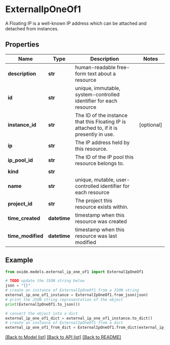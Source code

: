 # ExternalIpOneOf1

A Floating IP is a well-known IP address which can be attached and detached from instances.

## Properties

Name | Type | Description | Notes
------------ | ------------- | ------------- | -------------
**description** | **str** | human-readable free-form text about a resource | 
**id** | **str** | unique, immutable, system-controlled identifier for each resource | 
**instance_id** | **str** | The ID of the instance that this Floating IP is attached to, if it is presently in use. | [optional] 
**ip** | **str** | The IP address held by this resource. | 
**ip_pool_id** | **str** | The ID of the IP pool this resource belongs to. | 
**kind** | **str** |  | 
**name** | **str** | unique, mutable, user-controlled identifier for each resource | 
**project_id** | **str** | The project this resource exists within. | 
**time_created** | **datetime** | timestamp when this resource was created | 
**time_modified** | **datetime** | timestamp when this resource was last modified | 

## Example

```python
from oxide.models.external_ip_one_of1 import ExternalIpOneOf1

# TODO update the JSON string below
json = "{}"
# create an instance of ExternalIpOneOf1 from a JSON string
external_ip_one_of1_instance = ExternalIpOneOf1.from_json(json)
# print the JSON string representation of the object
print(ExternalIpOneOf1.to_json())

# convert the object into a dict
external_ip_one_of1_dict = external_ip_one_of1_instance.to_dict()
# create an instance of ExternalIpOneOf1 from a dict
external_ip_one_of1_from_dict = ExternalIpOneOf1.from_dict(external_ip_one_of1_dict)
```
[[Back to Model list]](../README.md#documentation-for-models) [[Back to API list]](../README.md#documentation-for-api-endpoints) [[Back to README]](../README.md)


